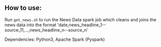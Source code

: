 ## How to use: 

Run `get_news.sh` to run the News Data spark job which cleans and joins the news data into the format 'date,news_headline_1--source_11,...,news_headline_n--source_n'

Dependencies: Python3, Apache Spark (Pyspark)
